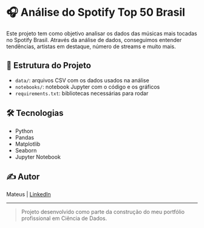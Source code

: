 # 🎧 Análise do Spotify Top 50 Brasil

Este projeto tem como objetivo analisar os dados das músicas mais tocadas no Spotify Brasil. Através da análise de dados, conseguimos entender tendências, artistas em destaque, número de streams e muito mais.

## 📂 Estrutura do Projeto

- `data/`: arquivos CSV com os dados usados na análise
- `notebooks/`: notebook Jupyter com o código e os gráficos
- `requirements.txt`: bibliotecas necessárias para rodar

## 🛠️ Tecnologias

- Python
- Pandas
- Matplotlib
- Seaborn
- Jupyter Notebook

## ✍️ Autor

Mateus | [LinkedIn](https://www.linkedin.com/in/seu-perfil)

---

> Projeto desenvolvido como parte da construção do meu portfólio profissional em Ciência de Dados.
